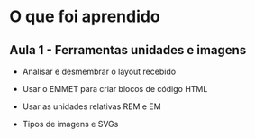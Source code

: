 # O que foi aprendido

## Aula 1 - Ferramentas unidades e imagens

* Analisar e desmembrar o layout recebido

* Usar o EMMET para criar blocos de código HTML

* Usar as unidades relativas REM e EM

* Tipos de imagens e SVGs